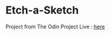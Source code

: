 # Etch-a-Sketch

Project from The Odin Project
Live : <a href="https://azimsrkr.github.io/Etch-a-Sketch/">here </a>
